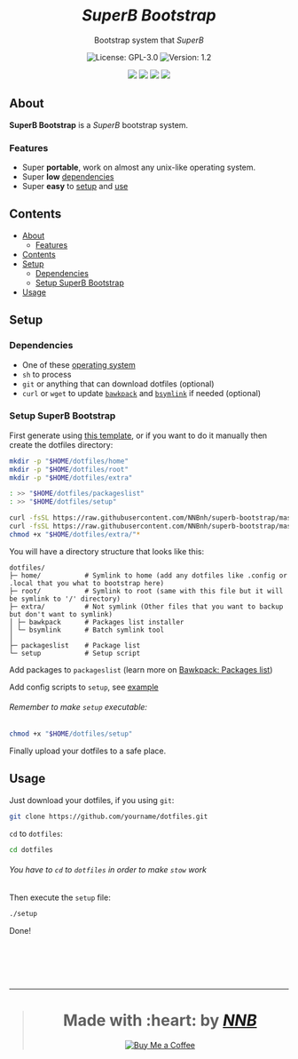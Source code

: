 <h1 align="center"><i>SuperB Bootstrap</i></h1>
<p align="center">Bootstrap system that <i>SuperB</i></p>
<p align="center"><img src="https://img.shields.io/github/license/NNBnh/superb-bootstrap?labelColor=073551&color=4EAA25&style=for-the-badge" alt="License: GPL-3.0"> <img src="https://img.shields.io/badge/version-1.2-%234EAA25.svg?labelColor=073551&style=for-the-badge&logoColor=FFFFFF" alt="Version: 1.2"></p>
<p align="center"><img src="https://img.shields.io/github/watchers/NNBnh/superb-bootstrap?labelColor=073551&color=4EAA25&style=flat-square"> <img src="https://img.shields.io/github/stars/NNBnh/superb-bootstrap?labelColor=073551&color=4EAA25&style=flat-square"> <img src="https://img.shields.io/github/forks/NNBnh/superb-bootstrap?labelColor=073551&color=4EAA25&style=flat-square"> <img src="https://img.shields.io/github/issues/NNBnh/superb-bootstrap?labelColor=073551&color=4EAA25&style=flat-square"></p>

## About
**SuperB Bootstrap** is a *SuperB* bootstrap system.

### Features
- Super **portable**, work on almost any unix-like operating system.
- Super **low** [dependencies](#dependencies)
- Super **easy** to [setup](#setup-super-bootstrap) and [use](#usage)

## Contents
- [About](#about)
  - [Features](#features)
- [Contents](#contents)
- [Setup](#setup)
  - [Dependencies](#dependencies)
  - [Setup SuperB Bootstrap](#setup-superb-bootstrap)
- [Usage](#usage)

## Setup
### Dependencies
- One of these [operating system](https://github.com/NNBnh/bawkpack#supported-operating-system)
- `sh` to process
- `git` or anything that can download dotfiles (optional)
- `curl` or `wget` to update [`bawkpack`](https://github.com/NNBnh/bawkpack) and [`bsymlink`](https://github.com/NNBnh/bsymlink) if needed (optional)

### Setup SuperB Bootstrap
First generate using [this template](https://github.com/NNBnh/superb-bootstrap/generate), or if you want to do it manually then create the dotfiles directory:

```sh
mkdir -p "$HOME/dotfiles/home"
mkdir -p "$HOME/dotfiles/root"
mkdir -p "$HOME/dotfiles/extra"

: >> "$HOME/dotfiles/packageslist"
: >> "$HOME/dotfiles/setup"

curl -fsSL https://raw.githubusercontent.com/NNBnh/superb-bootstrap/master/extra/bawkpack --create-dirs --output "$HOME/dotfiles/extra/bawkpack"
curl -fsSL https://raw.githubusercontent.com/NNBnh/superb-bootstrap/master/extra/bsymlink --create-dirs --output "$HOME/dotfiles/extra/bsymlink"
chmod +x "$HOME/dotfiles/extra/"*
```

You will have a directory structure that looks like this:

```
dotfiles/
├─ home/           # Symlink to home (add any dotfiles like .config or .local that you what to bootstrap here)
├─ root/           # Symlink to root (same with this file but it will be symlink to '/' directory)
├─ extra/          # Not symlink (Other files that you want to backup but don't want to symlink)
│ ├─ bawkpack      # Packages list installer
│ └─ bsymlink      # Batch symlink tool
│
├─ packageslist    # Package list
└─ setup           # Setup script
```

Add packages to `packageslist` (learn more on [Bawkpack: Packages list](https://github.com/NNBnh/bawkpack#packages-list))

Add config scripts to `setup`, see [example](https://github.com/NNBnh/superb-bootstrap/blob/master/setup)

###### Remember to make `setup` executable:

```sh
chmod +x "$HOME/dotfiles/setup"
```

Finally upload your dotfiles to a safe place.

## Usage
Just download your dotfiles, if you using `git`:

```sh
git clone https://github.com/yourname/dotfiles.git
```

`cd` to `dotfiles`:

```sh
cd dotfiles
```

###### You have to `cd` to `dotfiles` in order to make `stow` work

Then execute the `setup` file:

```sh
./setup
```

Done!

<br><br><br><br>

---

> <h1 align="center">Made with :heart: by <a href="https://github.com/NNBnh"><i>NNB</i></a></h1>
>
> <p align="center"><a href="https://www.buymeacoffee.com/nnbnh"><img src="https://img.shields.io/badge/buy_me_a_coffee%20-%23F7CA88.svg?logo=buy-me-a-coffee&logoColor=333333&style=for-the-badge" alt="Buy Me a Coffee"></p>
